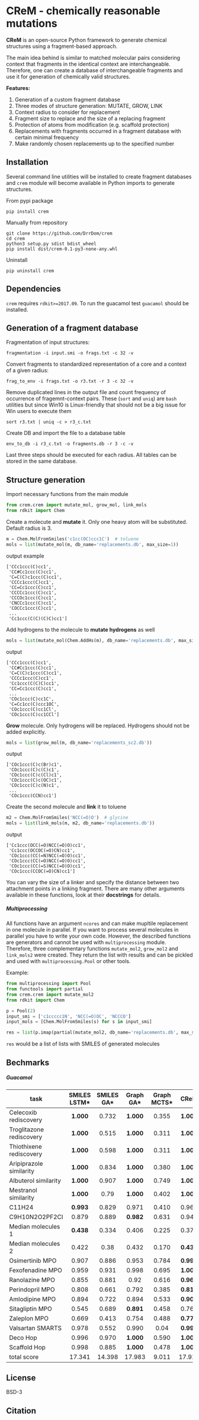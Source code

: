 # CReM - chemically reasonable mutations

**CReM** is an open-source Python framework to generate chemical structures using a fragment-based approach.

The main idea behind is similar to matched molecular pairs considering context that fragments in the identical context are interchangeable. Therefore, one can create a database of interchangeable fragments and use it for generation of chemically valid structures.

**Features:**  
1) Generation of a custom fragment database  
2) Three modes of structure generation: MUTATE, GROW, LINK  
3) Context radius to consider for replacement  
4) Fragment size to replace and the size of a replacing fragment  
5) Protection of atoms from modification (e.g. scaffold protection)  
6) Replacements with fragments occurred in a fragment database with certain minimal frequency  
7) Make randomly chosen replacements up to the specified number  

## Installation

Several command line utilities will be installed to create fragment databases and `crem` module will become available in Python imports to generate structures.

From pypi package
```text
pip install crem
```

Manually from repository
```text
git clone https://github.com/DrrDom/crem
cd crem
python3 setup.py sdist bdist_wheel
pip install dist/crem-0.1-py3-none-any.whl
```

Uninstall
```text
pip uninstall crem
```

## Dependencies

`crem` requires `rdkit>=2017.09`. To run the guacamol test `guacamol` should be installed.

## Generation of a fragment database

Fragmentation of input structures:
```text
fragmentation -i input.smi -o frags.txt -c 32 -v
```

Convert fragments to standardized representation of a core and a context of a given radius:
```text
frag_to_env -i frags.txt -o r3.txt -r 3 -c 32 -v
```

Remove duplicated lines in the output file and count frequency of occurrence of fragemnt-context pairs. These (`sort` and `uniq`) are `bash` utilities but since Win10 is Linux-friendly that should not be a big issue for Win users to execute them
```text
sort r3.txt | uniq -c > r3_c.txt
```

Create DB and import the file to a database table
```text
env_to_db -i r3_c.txt -o fragments.db -r 3 -c -v
```

Last three steps should be executed for each radius. All tables can be stored in the same database.

## Structure generation

Import necessary functions from the main module
```python
from crem.crem import mutate_mol, grow_mol, link_mols
from rdkit import Chem
```

Create a molecute and **mutate** it. Only one heavy atom will be substituted. Default radius is 3.
```python
m = Chem.MolFromSmiles('c1cc(OC)ccc1C')  # toluene
mols = list(mutate_mol(m, db_name='replacements.db', max_size=1))
```
output example
```text
['CCc1ccc(C)cc1',
 'CC#Cc1ccc(C)cc1',
 'C=C(C)c1ccc(C)cc1',
 'CCCc1ccc(C)cc1',
 'CC=Cc1ccc(C)cc1',
 'CCCCc1ccc(C)cc1',
 'CCCOc1ccc(C)cc1',
 'CNCCc1ccc(C)cc1',
 'COCCc1ccc(C)cc1',
 ...
 'Cc1ccc(C(C)(C)C)cc1']
```


Add hydrogens to the molecule to **mutate hydrogens** as well
```python
mols = list(mutate_mol(Chem.AddHs(m), db_name='replacements.db', max_size=1))
```
output
```text
['CCc1ccc(C)cc1',
 'CC#Cc1ccc(C)cc1',
 'C=C(C)c1ccc(C)cc1',
 'CCCc1ccc(C)cc1',
 'Cc1ccc(C(C)C)cc1',
 'CC=Cc1ccc(C)cc1',
 ...
 'COc1ccc(C)cc1C',
 'C=Cc1cc(C)ccc1OC',
 'COc1ccc(C)cc1Cl',
 'COc1ccc(C)cc1CCl']
```

**Grow** molecule. Only hydrogens will be replaced. Hydrogens should not be added explicitly.
```python
mols = list(grow_mol(m, db_name='replacements_sc2.db'))
```
output
```text
['COc1ccc(C)c(Br)c1',
 'COc1ccc(C)c(C)c1',
 'COc1ccc(C)c(Cl)c1',
 'COc1ccc(C)c(OC)c1',
 'COc1ccc(C)c(N)c1',
 ...
 'COc1ccc(CCN)cc1']
```

Create the second molecule and **link** it to toluene
```python
m2 = Chem.MolFromSmiles('NCC(=O)O')  # glycine
mols = list(link_mols(m, m2, db_name='replacements.db'))
```
output
```text
['Cc1ccc(OCC(=O)NCC(=O)O)cc1',
 'Cc1ccc(OCCOC(=O)CN)cc1',
 'COc1ccc(CC(=N)NCC(=O)O)cc1',
 'COc1ccc(CC(=O)NCC(=O)O)cc1',
 'COc1ccc(CC(=S)NCC(=O)O)cc1',
 'COc1ccc(CCOC(=O)CN)cc1']
```

You can vary the size of a linker and specify the distance between two attachment points in a linking fragment. There are many other arguments available in these functions, look at their **docstrings** for details.

##### Multiprocessing
All functions have an argument `ncores` and can make mupltile replacement in one molecule in parallel. If you want to process several molecules in parallel you have to write your own code. However, the described functions are generators and cannot be used with `multiprocessing` module. Therefore, three complementary functions `mutate_mol2`, `grow_mol2` and `link_mols2` were created. They return the list with results and can be pickled and used with `multiprocessing.Pool` or other tools.

Example:
```python
from multiprocessing import Pool
from functools import partial
from crem.crem import mutate_mol2
from rdkit import Chem

p = Pool(2)
input_smi = ['c1ccccc1N', 'NCC(=O)OC', 'NCCCO']
input_mols = [Chem.MolFromSmiles(s) for s in input_smi]

res = list(p.imap(partial(mutate_mol2, db_name='replacements.db', max_size=1), input_mols))
```

`res` would be a list of lists with SMILES of generated molecules

## Bechmarks

##### Guacamol

|task|SMILES LSTM*|SMILES GA*|Graph GA*|Graph MCTS*|CReM
|---|:---:|:---:|:---:|:---:|:---:|
|Celecoxib rediscovery|**1.000**|0.732|**1.000**|0.355|**1.000**
|Troglitazone rediscovery|**1.000**|0.515|**1.000**|0.311|**1.000**
|Thiothixene rediscovery|**1.000**|0.598|**1.000**|0.311|**1.000**
|Aripiprazole similarity|**1.000**|0.834|**1.000**|0.380|**1.000**
|Albuterol similarity|**1.000**|0.907|**1.000**|0.749|**1.000**
|Mestranol similarity|**1.000**|0.79|**1.000**|0.402|**1.000**
|C11H24|**0.993**|0.829|0.971|0.410|0.966
|C9H10N2O2PF2Cl|0.879|0.889|**0.982**|0.631|0.940
|Median molecules 1|**0.438**|0.334|0.406|0.225|0.371
|Median molecules 2|0.422|0.38|0.432|0.170|**0.434**
|Osimertinib MPO|0.907|0.886|0.953|0.784|**0.995**
|Fexofenadine MPO|0.959|0.931|0.998|0.695|**1.000**
|Ranolazine MPO|0.855|0.881|0.92|0.616|**0.969**
|Perindopril MPO|0.808|0.661|0.792|0.385|**0.815**
|Amlodipine MPO|0.894|0.722|0.894|0.533|**0.902**
|Sitagliptin MPO|0.545|0.689|**0.891**|0.458|0.763
|Zaleplon MPO|0.669|0.413|0.754|0.488|**0.770**
|Valsartan SMARTS|0.978|0.552|0.990|0.04|**0.994**
|Deco Hop|0.996|0.970|**1.000**|0.590|**1.000**
|Scaffold Hop|0.998|0.885|**1.000**|0.478|**1.000**
|total score|17.341|14.398|17.983|9.011|17.919

## License
BSD-3

## Citation

